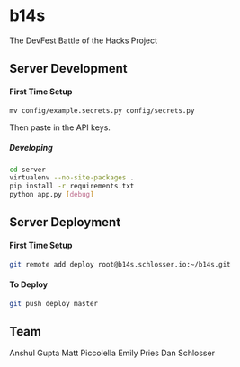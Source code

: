 # b14s
The DevFest Battle of the Hacks Project

## Server Development

#### First Time Setup

```
mv config/example.secrets.py config/secrets.py
```

Then paste in the API keys.

##### Developing

```bash
cd server
virtualenv --no-site-packages .
pip install -r requirements.txt
python app.py [debug]
```

## Server Deployment

#### First Time Setup

```bash
git remote add deploy root@b14s.schlosser.io:~/b14s.git
```

#### To Deploy

```bash
git push deploy master
```

## Team

Anshul Gupta
Matt Piccolella
Emily Pries
Dan Schlosser
